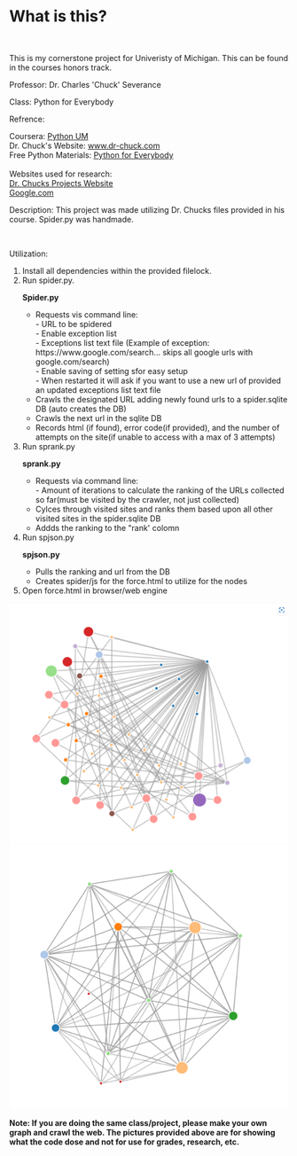 
<body>
    <H1>What is this?</H1>
    <br>
    <p>This is my cornerstone project for Univeristy of Michigan. This can be found in the courses honors track.</p>
    <p>Professor: Dr. Charles 'Chuck' Severance</p>
    <p>Class: Python for Everybody</p>
    <p>Refrence:</p>
    <div>
        Coursera: <a href="https://www.coursera.org/specializations/python">Python UM</a>
        <br>
        Dr. Chuck's Website: <a href="https://www.dr-chuck.com">www.dr-chuck.com</a>
        <br>
        Free Python Materials: <a href="https://www.py4e.com/">Python for Everybody</a>
        <br>
        <br>
        Websites used for research:
        <br>
        <a href="http://python-data.dr-chuck.net/">Dr. Chucks Projects Website</a>
        <br>
        <a href="https://www.google.com">Google.com</a>
    </div>
    <div>
        <p>Description:
            This project was made utilizing Dr. Chucks files provided in his course. Spider.py was handmade.
        </p>
        <br>
        <p>
            Utilization:
        <ol>
            <li>Install all dependencies within the provided filelock.</li>
            <li>Run spider.py.</li>
            <p style="font-weight: bold;">Spider.py</p>
            <ul>
                <li>
                    Requests vis command line:
                    <br>
                    - URL to be spidered
                    <br>
                    - Enable exception list
                    <br>
                    - Exceptions list text file (Example of exception: https://www.google.com/search...  skips all google urls with google.com/search)
                    <br>
                    - Enable saving of setting sfor easy setup
                    <br>
                    - When restarted it will ask if you want to use a new url of provided an updated exceptions list text file
                </li>
                <li>
                    Crawls the designated URL adding newly found urls to a spider.sqlite DB (auto creates the DB)
                </li>
                <li>
                    Crawls the next url in the sqlite DB 
                </li>
                <li>
                    Records html (if found), error code(if provided), and the number of attempts on the site(if unable to access with a max of 3 attempts)
                </li>
            </ul>
            <li>Run sprank.py</li>
            <p style="font-weight: bold;">sprank.py</p>
            <ul>
                <li>
                    Requests via command line:
                <br>
                    - Amount of iterations to calculate the ranking of the URLs collected so far(must be visited by the crawler, not just collected)
                </li>
                <li>Cylces through visited sites and ranks them based upon all other visited sites in the spider.sqlite DB</li>
                <li>Addds the ranking to the "rank' colomn</li>
            </ul>
            <li>Run spjson.py</li>
            <p style="font-weight: bold;">spjson.py</p>
            <ul>
                <li>Pulls the ranking and url from the DB</li>
                <li>Creates spider/js for the force.html to utilize for the nodes</li>
            </ul>
            <li>Open force.html in browser/web engine</li>
        </ol>
        </p>
    </div>
    <div>
        <div style="align-self: center;">
        <img src="./img/Graph_of_Dr.Chuck's_Website_Link_Refrence.png">
        <br>
        <img src="./img/FRWSCP223.png" alt="">
        <br>
        <div>
        <p style="font-weight: bold;">Note: If you are doing the same class/project, please make your own graph and crawl the web. The pictures provided above are for showing what the code dose and not for
            use for grades, research, etc. 
        </p>
    </div>
</body>
